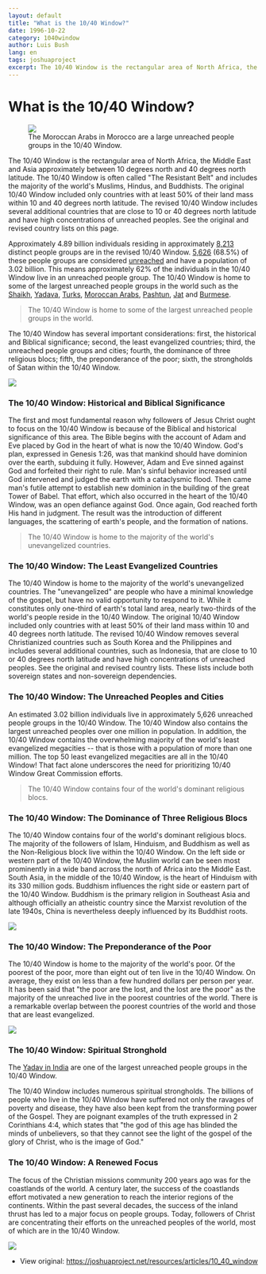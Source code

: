 ```yaml
---
layout: default
title: "What is the 10/40 Window?"
date: 1996-10-22
category: 1040window
author: Luis Bush
lang: en
tags: joshuaproject
excerpt: The 10/40 Window is the rectangular area of North Africa, the Middle East and Asia approximately between 10 degrees north and 40 degrees north latitude. The 10/40 Window is often called "The Resistant Belt" and includes the majority of the world's Muslims, Hindus, and Buddhists.
---
```

<h1>What is the 10/40 Window?</h1>

<figure>
  <img src="{{ site.baseurl }}/assets/images/1996-10-22/p13819-moroccan.jpg">
  <figcaption>The Moroccan Arabs in Morocco are a large unreached people groups in the 10/40 Window.</figcaption>
</figure>
<p>The 10/40 Window is the rectangular area of North Africa, the Middle East and Asia approximately between 10 degrees north and 40 degrees north latitude. The 10/40 Window is often called "The Resistant Belt" and includes the majority of the world's Muslims, Hindus, and Buddhists. The original 10/40 Window included only countries with at least 50% of their land mass within 10 and 40 degrees north latitude. The revised 10/40 Window includes several additional countries that are close to 10 or 40 degrees north latitude and have high concentrations of unreached peoples. See the original and revised country lists on this page.</p>

<p>Approximately 4.89 billion individuals residing in approximately <a href="https://joshuaproject.net/filter">8,213</a> distinct people groups are in the revised 10/40 Window. <a href="https://joshuaproject.net/filter">5,626</a> (68.5%) of these people groups are considered <a href="https://joshuaproject.net/help/definitions#unreached" title="Unreached: A people group whose number of followers of Christ and amount of resources make outside assistance necessary to reach the rest of the group with the gospel.">unreached</a> and have a population of 3.02 billion. This means approximately 62% of the individuals in the 10/40 Window live in an unreached people group. The 10/40 Window is home to some of the largest unreached people groups in the world such as the <a href="https://joshuaproject.net/people_groups/18084/BG">Shaikh</a>, <a href="https://joshuaproject.net/people_groups/16187/IN">Yadava</a>, <a href="https://joshuaproject.net/people_groups/18274/TU">Turks</a>, <a href="https://joshuaproject.net/people_groups/13819/MO">Moroccan Arabs</a>, <a href="https://joshuaproject.net/people_groups/14327/AF">Pashtun</a>, <a href="https://joshuaproject.net/people_groups/17571/PK">Jat</a> and <a href="https://joshuaproject.net/people_groups/11029/BM">Burmese</a>.</p>

<blockquote>The 10/40 Window is home to some of the largest unreached people groups in the world.</blockquote>
<p>The 10/40 Window has several important considerations: first, the historical and Biblical significance; second, the least evangelized countries; third, the unreached people groups and cities; fourth, the dominance of three religious blocs; fifth, the preponderance of the poor; sixth, the strongholds of Satan within the 10/40 Window.</p>

<img src="{{ site.baseurl }}/assets/images/1996-10-22/1040window_map.gif">

<h3>The 10/40 Window: Historical and Biblical Significance</h3>
<p>The first and most fundamental reason why followers of Jesus Christ ought to focus on the 10/40 Window is because of the Biblical and historical significance of this area. The Bible begins with the account of Adam and Eve placed by God in the heart of what is now the 10/40 Window. God's plan, expressed in Genesis 1:26, was that mankind should have dominion over the earth, subduing it fully. However, Adam and Eve sinned against God and forfeited their right to rule. Man's sinful behavior increased until God intervened and judged the earth with a cataclysmic flood. Then came man's futile attempt to establish new dominion in the building of the great Tower of Babel. That effort, which also occurred in the heart of the 10/40 Window, was an open defiance against God. Once again, God reached forth His hand in judgment. The result was the introduction of different languages, the scattering of earth's people, and the formation of nations.</p>

<blockquote>The 10/40 Window is home to the majority of the world's unevangelized countries.</blockquote>

<h3>The 10/40 Window: The Least Evangelized Countries</h3>
<p>The 10/40 Window is home to the majority of the world's unevangelized countries. The "unevangelized" are people who have a minimal knowledge of the gospel, but have no valid opportunity to respond to it. While it constitutes only one-third of earth's total land area, nearly two-thirds of the world's people reside in the 10/40 Window. The original 10/40 Window included only countries with at least 50% of their land mass within 10 and 40 degrees north latitude. The revised 10/40 Window removes several Christianized countries such as South Korea and the Philippines and includes several additional countries, such as Indonesia, that are close to 10 or 40 degrees north latitude and have high concentrations of unreached peoples. See the original and revised country lists. These lists include both sovereign states and non-sovereign dependencies.</p>

<h3>The 10/40 Window: The Unreached Peoples and Cities</h3>
<p>An estimated 3.02 billion individuals live in approximately 5,626 unreached people groups in the 10/40 Window. The 10/40 Window also contains the largest unreached peoples over one million in population. In addition, the 10/40 Window contains the overwhelming majority of the world's least evangelized megacities -- that is those with a population of more than one million. The top 50 least evangelized megacities are all in the 10/40 Window! That fact alone underscores the need for prioritizing 10/40 Window Great Commission efforts.</p>

<blockquote>The 10/40 Window contains four of the world's dominant religious blocs.</blockquote>

<h3>The 10/40 Window: The Dominance of Three Religious Blocs</h3>
<p>The 10/40 Window contains four of the world's dominant religious blocs. The majority of the followers of Islam, Hinduism, and Buddhism as well as the Non-Religious block live within the 10/40 Window. On the left side or western part of the 10/40 Window, the Muslim world can be seen most prominently in a wide band across the north of Africa into the Middle East. South Asia, in the middle of the 10/40 Window, is the heart of Hinduism with its 330 million gods. Buddhism influences the right side or eastern part of the 10/40 Window. Buddhism is the primary religion in Southeast Asia and although officially an atheistic country since the Marxist revolution of the late 1940s, China is nevertheless deeply influenced by its Buddhist roots.</p>

<img src="{{ site.baseurl }}/assets/images/1996-10-22/1040window_religions.gif">

<h3>The 10/40 Window: The Preponderance of the Poor</h3>
<p>The 10/40 Window is home to the majority of the world's poor. Of the poorest of the poor, more than eight out of ten live in the 10/40 Window. On average, they exist on less than a few hundred dollars per person per year. It has been said that "the poor are the lost, and the lost are the poor" as the majority of the unreached live in the poorest countries of the world. There is a remarkable overlap between the poorest countries of the world and those that are least evangelized.</p>

<img src="{{ site.baseurl }}/assets/images/1996-10-22/p16187-yadav-in-india.jpg">

<h3>The 10/40 Window: Spiritual Stronghold</h3>
The <a href="https://joshuaproject.net/people_groups/16187/IN">Yadav in India</a> are one of the largest unreached people groups in the 10/40 Window.</div>

<p>The 10/40 Window includes numerous spiritual strongholds. The billions of people who live in the 10/40 Window have suffered not only the ravages of poverty and disease, they have also been kept from the transforming power of the Gospel. They are poignant examples of the truth expressed in 2 Corinthians 4:4, which states that "the god of this age has blinded the minds of unbelievers, so that they cannot see the light of the gospel of the glory of Christ, who is the image of God."</p>

<h3>The 10/40 Window: A Renewed Focus</h3>
<p>The focus of the Christian missions community 200 years ago was for the coastlands of the world. A century later, the success of the coastlands effort motivated a new generation to reach the interior regions of the continents. Within the past several decades, the success of the inland thrust has led to a major focus on people groups. Today, followers of Christ are concentrating their efforts on the unreached peoples of the world, most of which are in the 10/40 Window.</p>

<img src="{{ site.baseurl }}/assets/images/1996-10-22/1040window_muslim.gif">

<ul>
  <li>View original: <a href="https://joshuaproject.net/resources/articles/10_40_window">https://joshuaproject.net/resources/articles/10_40_window</a></li>
</ul>
